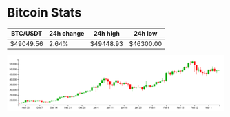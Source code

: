 # Bitcoin Stats

BTC/USDT|24h change|24h high|24h low|
|---|---|---|---|
|$49049.56|2.64%|$49448.93|$46300.00|

<img src="./chart.svg">
